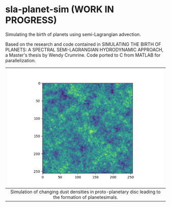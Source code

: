 # sla-planet-sim (WORK IN PROGRESS)
Simulating the birth of planets using semi-Lagrangian advection.

Based on the research and code contained in 
SIMULATING THE BIRTH OF PLANETS: A SPECTRAL SEMI-LAGRANGIAN HYDRODYNAMIC APPROACH,
a Master's thesis by Wendy Crumrine. Code ported to C from MATLAB for parallelization.

|![](images/time-lapse.gif)|
|:--:| 
| Simulation of changing dust densities in proto-planetary disc leading to the formation of planetesimals. |
